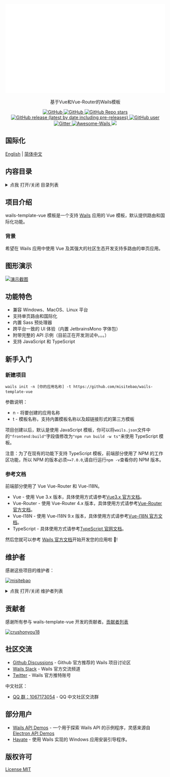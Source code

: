 <p align="center">
  <img src="./logo.gif" height="280" />
</p>
<p align="center">
  基于Vue和Vue-Router的Wails模板
</p>
<p align="center">
  <a href="https://github.com/misitebao/wails-template-vue/blob/main/LICENSE">
    <img alt="GitHub" src="https://img.shields.io/github/license/misitebao/wails-template-vue?style=flat-square"/>
  </a>
  <a href="https://github.com/misitebao/standard-repository">
    <img alt="GitHub" src="https://cdn.jsdelivr.net/gh/misitebao/standard-repository@main/assets/badge_flat-square.svg"/>
  </a>
  <a href="https://github.com/misitebao/wails-template-vue">
    <img alt="GitHub Repo stars" src="https://img.shields.io/github/stars/misitebao/wails-template-vue?style=flat-square"/>
  </a>
  <a href="https://github.com/misitebao/wails-template-vue/releases">
    <img alt="GitHub release (latest by date including pre-releases)" src="https://img.shields.io/github/v/release/misitebao/wails-template-vue?include_prereleases&sort=semver&style=flat-square">
  </a>
  <a href="https://github.com/misitebao">
    <img alt="GitHub user" src="https://img.shields.io/badge/author-misitebao-brightgreen?style=flat-square"/>
  </a>
  <a href="https://github.com/wailsapp/wails">
    <img alt="Gitter" src="https://img.shields.io/badge/For-Wails-brightgreen?style=flat-square&color=ff3c3c"/>
  </a>
  <a href="https://github.com/wailsapp/awesome-wails">
    <img alt="Awesome-Wails" src="https://cdn.jsdelivr.net/gh/sindresorhus/awesome@main/media/badge-flat.svg"/>
  </a>
  <img src="https://img.shields.io/badge/platform-windows%20%7C%20macos%20%7C%20linux-brightgreen?style=flat-square"/>
</p>
<span id="nav-1"></span>

## 国际化

[English](README.md) | [简体中文](README.zh-Hans.md)

<span id="nav-2"></span>

## 内容目录

<details>
  <summary>点我 打开/关闭 目录列表</summary>

- [国际化](#nav-1)
- [内容目录](#nav-2)
- [项目介绍](#nav-3)
  - [官方网站](#nav-3-1)
  - [背景](#nav-3-2)
- [图形演示](#nav-4)
- [功能特色](#nav-5)
- [架构](#nav-6)
- [新手入门](#nav-7)
- [维护者](#nav-8)
- [贡献者](#nav-9)
- [社区交流](#nav-10)
- [部分用户](#nav-11)
- [发布记录](CHANGELOG.md)
- [捐赠者](#nav-12)
- [赞助商](#nav-13)
- [特别感谢](#nav-14)
- [版权许可](#nav-15)

</details>

<span id="nav-3"></span>

## 项目介绍

wails-template-vue 模板是一个支持 [Wails](https://github.com/wailsapp/wails) 应用的 Vue 模板，默认提供路由和国际化功能。

<span id="nav-3-1"></span>

<!-- ### 官方网站 -->

<span id="nav-3-2"></span>

### 背景

希望在 Wails 应用中使用 Vue 及其强大的社区生态开发支持多路由的单页应用。

<span id="nav-4"></span>

## 图形演示

[![演示截图](https://cdn.jsdelivr.net/gh/misitebao/wails-template-vue@main/.github/preview.png "点击查看gif演示")](https://cdn.jsdelivr.net/gh/misitebao/wails-template-vue@main/.github/preview.gif)

<span id="nav-5"></span>

## 功能特色

- 兼容 Windows、MacOS、Linux 平台
- 支持单页路由和国际化
- 内置 Sass 预处理器
- 跨平台一致的 UI 体验（内置 JetbrainsMono 字体包）
- 附带完整的 API 示例（目前正在开发测试中。。。）
- 支持 JavaScript 和 TypeScript

<span id="nav-6"></span>

<!-- ## 架构 -->

<span id="nav-7"></span>

## 新手入门

### 新建项目

```
wails init -n [你的应用名称] -t https://github.com/misitebao/wails-template-vue
```

参数说明：

- n - 将要创建的应用名称
- t - 模板名称，支持内置模板名称以及超链接形式的第三方模板

项目创建以后，默认是使用 JavaScript 模板，你可以将`wails.json`文件中的`"frontend:build"`字段值修改为`"npm run build -w ts"`来使用 TypeScript 模板。

注意：为了在现有的功能下支持 TypeScript 模板，前端部分使用了 NPM 的工作区功能，所以 NPM 的版本必须`>=7.0.0`,请自行运行`npm -v`查看你的 NPM 版本。

### 参考文档

前端部分使用了 Vue Vue-Router 和 Vue-I18N。

- Vue - 使用 Vue 3.x 版本，具体使用方式请参考[Vue3.x 官方文档](https://v3.vuejs.org/guide/introduction.html)。
- Vue-Router - 使用 Vue-Router 4.x 版本，具体使用方式请参考[Vue-Router 官方文档](https://next.router.vuejs.org/)。
- Vue-I18N - 使用 Vue-I18N 9.x 版本，具体使用方式请参考[Vue-I18N 官方文档](https://vue-i18n.intlify.dev/)。
- TypeScript - 具体使用方式请参考[TypeScript 官网文档](https://www.typescriptlang.org/)。

然后您就可以参考 [Wails 官方文档](https://wails.io)开始开发您的应用啦 🤞!

<span id="nav-8"></span>

## 维护者

感谢这些项目的维护者：

<a href="https://github.com/misitebao"><img src="https://github.com/misitebao.png" width="40" height="40" alt="misitebao" title="misitebao"/></a>

<details>
  <summary>点我 打开/关闭 维护者列表</summary>

- [米司特包](https://github.com/misitebao) - 项目作者，全栈工程师。

</details>

<span id="nav-9"></span>

## 贡献者

感谢所有参与 wails-template-vue 开发的贡献者。[贡献者列表](https://github.com/misitebao/wails-template-vue/graphs/contributors)

<a href="https://github.com/crushonyou18"><img src="https://github.com/crushonyou18.png" width="40" height="40" alt="crushonyou18" title="crushonyou18"/></a>

<span id="nav-10"></span>

## 社区交流

- [Github Discussions](https://github.com/wailsapp/wails/discussions) - Github 官方推荐的 Wails 项目讨论区
- [Wails Slack](https://invite.slack.golangbridge.org/) - Wails 官方交流频道
- [Twitter](https://twitter.com/wailsapp) - Wails 官方推特账号

中文社区：

- <a target="_blank" href="https://qm.qq.com/cgi-bin/qm/qr?k=utlUvDwtcNG5knHBLwVdMvG39WeHh7oj&jump_from=webapi">QQ 群：1067173054</a> - QQ 中文社区交流群

<span id="nav-11"></span>

## 部分用户

- [Wails API Demos](https://github.com/misitebao/wails-api-demos) - 一个用于探索 Wails API 的示例程序，灵感来源自 [Electron API Demos](https://github.com/electron/electron-api-demos)
- [Hayate](https://github.com/misitebao/hayate) - 使用 Wails 实现的 Windows 应用安装引导程序。

<span id="nav-12"></span>

<!-- ## 捐赠者 -->

<span id="nav-13"></span>

<!-- ## 赞助商 -->

<span id="nav-14"></span>

<!-- ## 特别感谢 -->

<span id="nav-15"></span>

## 版权许可

[License MIT](../LICENSE)
